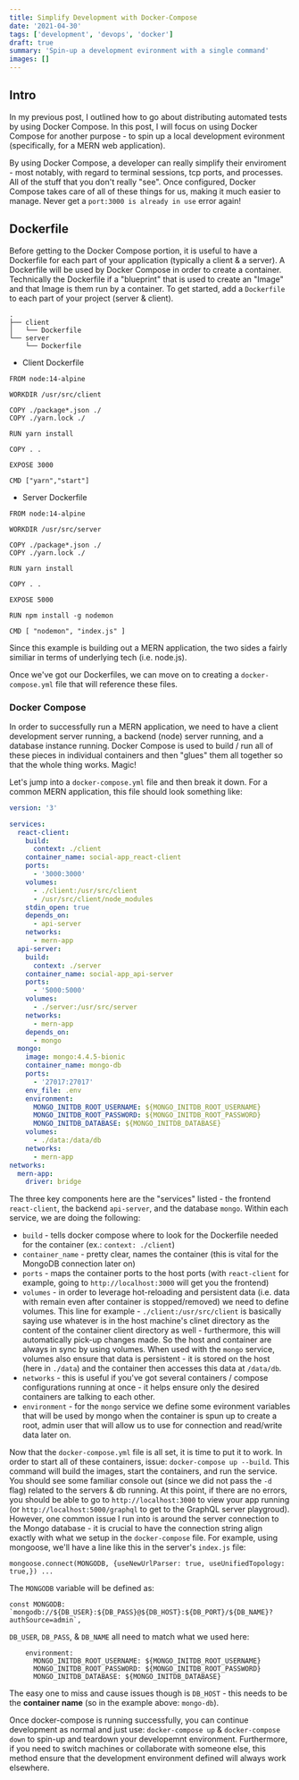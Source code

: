 ```yaml
---
title: Simplify Development with Docker-Compose
date: '2021-04-30'
tags: ['development', 'devops', 'docker']
draft: true
summary: 'Spin-up a development evironment with a single command'
images: []
---
```


## Intro

In my previous post, I outlined how to go about distributing automated tests by using Docker Compose. In this post, I will focus on using Docker Compose for another purpose - to spin up a local development evironment (specifically, for a MERN web application).

By using Docker Compose, a developer can really simplify their enviroment - most notably, with regard to terminal sessions, tcp ports, and processes. All of the stuff that you don't really "see". Once configured, Docker Compose takes care of all of these things for us, making it much easier to manage. Never get a `port:3000 is already in use` error again!

## Dockerfile

Before getting to the Docker Compose portion, it is useful to have a Dockerfile for each part of your application (typically a client & a server). A Dockerfile will be used by Docker Compose in order to create a container. Technically the Dockerfile if a "blueprint" that is used to create an "Image" and that Image is them run by a container. To get started, add a `Dockerfile` to each part of your project (server & client).

```
.
├── client
│   └── Dockerfile
└── server
    └── Dockerfile
```

- Client Dockerfile

```
FROM node:14-alpine

WORKDIR /usr/src/client

COPY ./package*.json ./
COPY ./yarn.lock ./

RUN yarn install

COPY . .

EXPOSE 3000

CMD ["yarn","start"]
```

- Server Dockerfile

```
FROM node:14-alpine

WORKDIR /usr/src/server

COPY ./package*.json ./
COPY ./yarn.lock ./

RUN yarn install

COPY . .

EXPOSE 5000

RUN npm install -g nodemon

CMD [ "nodemon", "index.js" ]
```

Since this example is building out a MERN application, the two sides a fairly similiar in terms of underlying tech (i.e. node.js).

Once we've got our Dockerfiles, we can move on to creating a `docker-compose.yml` file that will reference these files.

### Docker Compose

In order to successfully run a MERN application, we need to have a client development server running, a backend (node) server running, and a database instance running. Docker Compose is used to build / run all of these pieces in individual containers and then "glues" them all together so that the whole thing works. Magic!

Let's jump into a `docker-compose.yml` file and then break it down. For a common MERN application, this file should look something like:

```yaml
version: '3'

services:
  react-client:
    build:
      context: ./client
    container_name: social-app_react-client
    ports:
      - '3000:3000'
    volumes:
      - ./client:/usr/src/client
      - /usr/src/client/node_modules
    stdin_open: true
    depends_on:
      - api-server
    networks:
      - mern-app
  api-server:
    build:
      context: ./server
    container_name: social-app_api-server
    ports:
      - '5000:5000'
    volumes:
      - ./server:/usr/src/server
    networks:
      - mern-app
    depends_on:
      - mongo
  mongo:
    image: mongo:4.4.5-bionic
    container_name: mongo-db
    ports:
      - '27017:27017'
    env_file: .env
    environment:
      MONGO_INITDB_ROOT_USERNAME: ${MONGO_INITDB_ROOT_USERNAME}
      MONGO_INITDB_ROOT_PASSWORD: ${MONGO_INITDB_ROOT_PASSWORD}
      MONGO_INITDB_DATABASE: ${MONGO_INITDB_DATABASE}
    volumes:
      - ./data:/data/db
    networks:
      - mern-app
networks:
  mern-app:
    driver: bridge
```

The three key components here are the "services" listed - the frontend `react-client`, the backend `api-server`, and the database `mongo`. Within each service, we are doing the following:

- `build` - tells docker compose where to look for the Dockerfile needed for the container (ex.: `context: ./client`)
- `container_name` - pretty clear, names the container (this is vital for the MongoDB connection later on)
- `ports` - maps the container ports to the host ports (with `react-client` for example, going to `http://localhost:3000` will get you the frontend)
- `volumes` - in order to leverage hot-reloading and persistent data (i.e. data with remain even after container is stopped/removed) we need to define volumes. This line for example - `./client:/usr/src/client` is basically saying use whatever is in the host machine's clinet directory as the content of the container client directory as well - furthermore, this will automatically pick-up changes made. So the host and container are always in sync by using volumes. When used with the `mongo` service, volumes also ensure that data is persistent - it is stored on the host (here in `./data`) and the container then accesses this data at `/data/db`.
- `networks` - this is useful if you've got several containers / compose configurations running at once - it helps ensure only the desired containers are talking to each other.
- `environment` - for the `mongo` service we define some evironment variables that will be used by mongo when the container is spun up to create a root, admin user that will allow us to use for connection and read/write data later on.

Now that the `docker-compose.yml` file is all set, it is time to put it to work. In order to start all of these containers, issue:
`docker-compose up --build`. This command will build the images, start the containers, and run the service. You should see some familiar console out (since we did not pass the `-d` flag) related to the servers & db running. At this point, if there are no errors, you should be able to go to `http://localhost:3000` to view your app running (or `http://localhost:5000/graphql` to get to the GraphQL server playgroud). However, one common issue I run into is around the server connection to the Mongo database - it is crucial to have the connection string align exactly with what we setup in the `docker-compose` file. For example, using mongoose, we'll have a line like this in the server's `index.js` file:

```
mongoose.connect(MONGODB, {useNewUrlParser: true, useUnifiedTopology: true,}) ...
```

The `MONGODB` variable will be defined as:

```
const MONGODB: `mongodb://${DB_USER}:${DB_PASS}@${DB_HOST}:${DB_PORT}/${DB_NAME}?authSource=admin`,
```

`DB_USER`, `DB_PASS`, & `DB_NAME` all need to match what we used here:

```
    environment:
      MONGO_INITDB_ROOT_USERNAME: ${MONGO_INITDB_ROOT_USERNAME}
      MONGO_INITDB_ROOT_PASSWORD: ${MONGO_INITDB_ROOT_PASSWORD}
      MONGO_INITDB_DATABASE: ${MONGO_INITDB_DATABASE}
```

The easy one to miss and cause issues though is `DB_HOST` - this needs to be the **container name** (so in the example above: `mongo-db`).

Once docker-compose is running successfully, you can continue development as normal and just use: `docker-compose up` & `docker-compose down` to spin-up and teardown your developemnt environment. Furthermore, if you need to switch machines or collaborate with someone else, this method ensure that the development environment defined will always work elsewhere.
